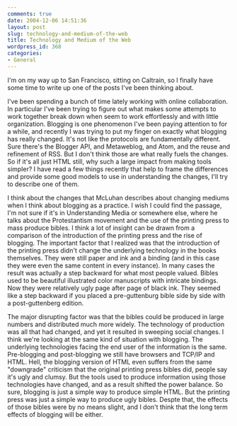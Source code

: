 ```yaml
---
comments: true
date: 2004-12-06 14:51:36
layout: post
slug: technology-and-medium-of-the-web
title: Technology and Medium of the Web
wordpress_id: 368
categories:
- General
---
```


I'm on my way up to San Francisco, sitting on Caltrain, so I finally have some time to write up one of the posts I've been thinking about. 

I've been spending a bunch of time lately working with online collaboration. In particular I've been trying to figure out what makes some attempts to work together break down when seem to work effortlessly and with little organization. Blogging is one phenomenon I've been paying attention to for a while, and recently I was trying to put my finger on exactly what blogging has really changed. It's not like the protocols are fundamentally different. Sure there's the Blogger API, and Metaweblog, and Atom, and the reuse and refinement of RSS. But I don't think those are what really fuels the changes. So if it's all just HTML still, why such a large impact from making tools simpler? I have read a few things recently that help to frame the differences and provide some good models to use in understanding the changes, I'll try to describe one of them.

I think about the changes that McLuhan describes about changing mediums when I think about blogging as a practice. I wish I could find the passage, I'm not sure if it's in Understanding Media or somewhere else, where he talks about the Protestantism movement and the use of the printing press to mass produce bibles. I think a lot of insight can be drawn from a comparison of the introduction of the printing press and the rise of blogging. The important factor that I realized was that the introduction of the printing press didn't change the underlying technology in the books themselves. They were still paper and ink and a binding (and in this case they were even the same content in every instance). In many cases the result was actually a step backward for what most people valued. Bibles used to be beautiful illustrated color manuscripts with intricate bindings. Now they were relatively ugly page after page of black ink. They seemed like a step backward if you placed a pre-guttenburg bible side by side with a post-guttenberg edition.

The major disrupting factor was that the bibles could be produced in large numbers and distributed much more widely. The technology of production was all that had changed, and yet it resulted in sweeping social changes. I think we're looking at the same kind of situation with blogging. The underlying technologies facing the end user of the information is the same. Pre-blogging and post-blogging we still have browsers and TCP/IP and HTML. Hell, the blogging version of HTML even suffers from the same "downgrade" criticism that the original printing press bibles did, people say it's ugly and clumsy. But the tools used to produce information using those technologies have changed, and as a result shifted the power balance. So sure, blogging is just a simple way to produce simple HTML. But the printing press was just a simple way to produce ugly bibles. Despte that, the effects of those bibles were by no means slight, and I don't think that the long term effects of blogging will be either.
